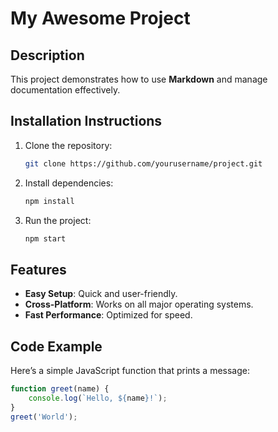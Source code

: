 # My **Awesome** Project

## Description

This project demonstrates how to use **Markdown** and manage documentation effectively.

## Installation Instructions

1. Clone the repository:
    ```bash
    git clone https://github.com/yourusername/project.git
    ```

2. Install dependencies:
    ```bash
    npm install
    ```

3. Run the project:
    ```bash
    npm start
    ```

## Features

- **Easy Setup**: Quick and user-friendly.
- **Cross-Platform**: Works on all major operating systems.
- **Fast Performance**: Optimized for speed.

## Code Example

Here’s a simple JavaScript function that prints a message:

```javascript
function greet(name) {
    console.log(`Hello, ${name}!`);
}
greet('World');

